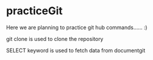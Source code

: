 # practiceGit

Here we are planning to practice git hub commands...... :)

git clone is used to clone the repository

SELECT keyword is used to fetch data from documentgit